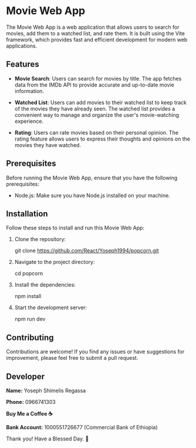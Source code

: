 # Movie Web App

The Movie Web App is a web application that allows users to search for movies, add them to a watched list, and rate them. It is built using the Vite framework, which provides fast and efficient development for modern web applications.

## Features

- **Movie Search**: Users can search for movies by title. The app fetches data from the IMDb API to provide accurate and up-to-date movie information.

- **Watched List**: Users can add movies to their watched list to keep track of the movies they have already seen. The watched list provides a convenient way to manage and organize the user's movie-watching experience.

- **Rating**: Users can rate movies based on their personal opinion. The rating feature allows users to express their thoughts and opinions on the movies they have watched.

## Prerequisites

Before running the Movie Web App, ensure that you have the following prerequisites:

- Node.js: Make sure you have Node.js installed on your machine.

## Installation

Follow these steps to install and run this Movie Web App:

1. Clone the repository:

   git clone https://github.com/React/Yoseph1994/popcorn.git

2. Navigate to the project directory:
    
    cd popcorn

3. Install the dependencies:
 
    npm install

4. Start the development server:

   npm run dev

## Contributing
Contributions are welcome! If you find any issues or have suggestions for improvement, please feel free to submit a pull request.

## Developer
**Name:** Yoseph Shimelis Regassa

**Phone:** 0966741303

**Buy Me a Coffee ☕**

**Bank Account:** 1000551726677 (Commercial Bank of Ethiopia)

Thank you! Have a Blessed Day. 👋
